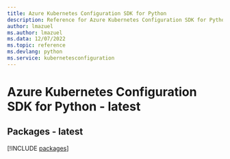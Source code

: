 ```yaml
---
title: Azure Kubernetes Configuration SDK for Python
description: Reference for Azure Kubernetes Configuration SDK for Python
author: lmazuel
ms.author: lmazuel
ms.data: 12/07/2022
ms.topic: reference
ms.devlang: python
ms.service: kubernetesconfiguration
---
```

# Azure Kubernetes Configuration SDK for Python - latest
## Packages - latest
[!INCLUDE [packages](kubernetes-configuration-index.md)]